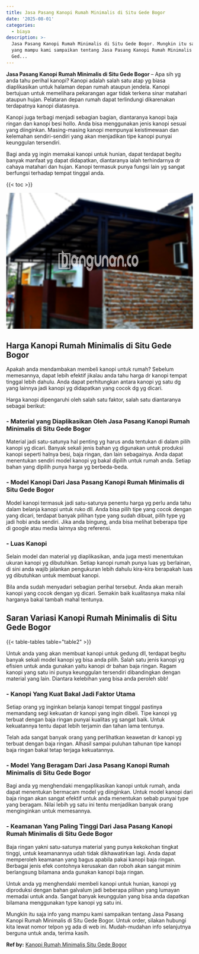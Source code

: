 ```yaml
---
title: Jasa Pasang Kanopi Rumah Minimalis di Situ Gede Bogor
date: '2025-08-01'
categories:
  - biaya
description: >-
  Jasa Pasang Kanopi Rumah Minimalis di Situ Gede Bogor. Mungkin itu saja info
  yang mampu kami sampaikan tentang Jasa Pasang Kanopi Rumah Minimalis di Situ
  Ged...
---
```


**Jasa Pasang Kanopi Rumah Minimalis di Situ Gede Bogor** – Apa sih yg anda tahu perihal kanopi? Kanopi adalah salah satu atap yg biasa diaplikasikan untuk halaman depan rumah ataupun jendela. Kanopi bertujuan untuk memelihara pekarangan agar tidak terkena sinar matahari ataupun hujan. Pelataran depan rumah dapat terlindungi dikarenakan terdapatnya kanopi diatasnya.

Kanopi juga terbagi menjadi sebagian bagian, diantaranya kanopi baja ringan dan kanopi besi hollo. Anda bisa menggunakan jenis kanopi sesuai yang diinginkan. Masing-masing kanopi mempunyai keistimewaan dan kelemahan sendiri-sendiri yang akan menjadikan tipe kanopi punyai keunggulan tersendiri.

Bagi anda yg ingin memakai kanopi untuk hunian, dapat terdapat begitu banyak manfaat yg dapat didapatkan, diantaranya ialah terhindarnya dr cahaya matahari dan hujan. Kanopi termasuk punya fungsi lain yg sangat berfungsi terhadap tempat tinggal anda.

{{< toc >}}

![Jasa Pasang Kanopi Rumah Minimalis di Situ Gede Bogor](/images/harga-kanopi-minimalis-63.png)

## Harga Kanopi Rumah Minimalis di Situ Gede Bogor

Apakah anda mendambakan membeli kanopi untuk rumah? Sebelum memesannya, dapat lebih efektif jikalau anda tahu harga dr kanopi tempat tinggal lebih dahulu. Anda dapat perhitungkan antara kanopi yg satu dg yang lainnya jadi kanopi yg didapatkan yang cocok dg yg dicari.

Harga kanopi dipengaruhi oleh salah satu faktor, salah satu diantaranya sebagai berikut:

### \- Material yang Diaplikasikan Oleh Jasa Pasang Kanopi Rumah Minimalis di Situ Gede Bogor

Material jadi satu-satunya hal penting yg harus anda tentukan di dalam pilih kanopi yg dicari. Banyak sekali jenis bahan yg digunakan untuk produksi kanopi seperti halnya besi, baja ringan, dan lain sebagainya. Anda dapat menentukan sendiri model kanopi yg bakal dipilih untuk rumah anda. Setiap bahan yang dipilih punya harga yg berbeda-beda.

### \- Model Kanopi Dari Jasa Pasang Kanopi Rumah Minimalis di Situ Gede Bogor

Model kanopi termasuk jadi satu-satunya penentu harga yg perlu anda tahu dalam belanja kanopi untuk ruko dll. Anda bisa pilih tipe yang cocok dengan yang dicari, terdapat banyak pilihan type yang sudah dibuat, pilih type yg jadi hobi anda sendiri. Jika anda bingung, anda bisa melihat beberapa tipe di google atau media lainnya sbg referensi.

### \- Luas Kanopi

Selain model dan material yg diaplikasikan, anda juga mesti menentukan ukuran kanopi yg dibutuhkan. Setiap kanopi rumah punya luas yg berlainan, di sini anda wajib jalankan pengukuran lebih dahulu kira-kira berapakah luas yg dibutuhkan untuk membuat kanopi.

Bila anda sudah menyadari sebagian perihal tersebut. Anda akan meraih kanopi yang cocok dengan yg dicari. Semakin baik kualitasnya maka nilai harganya bakal tambah mahal tentunya.

## Saran Variasi Kanopi Rumah Minimalis di Situ Gede Bogor

{{< table-tables table="table2" >}}

Untuk anda yang akan membuat kanopi untuk gedung dll, terdapat begitu banyak sekali model kanopi yg bisa anda pilih. Salah satu jenis kanopi yg efisien untuk anda gunakan yaitu kanopi dr bahan baja ringan. Ragam kanopi yang satu ini punya keunggulan tersendiri dibandingkan dengan material yang lain. Diantara kelebihan yang bisa anda peroleh sbb!

### \- Kanopi Yang Kuat Bakal Jadi Faktor Utama

Setiap orang yg inginkan belanja kanopi tempat tinggal pastinya memandang segi kekuatan dr kanopi yang ingin dibeli. Tipe kanopi yg terbuat dengan baja ringan punyai kualitas yg sangat baik. Untuk kekuatannya tentu dapat lebih terjamin dan tahan lama tentunya.

Telah ada sangat banyak orang yang perlihatkan keawetan dr kanopi yg terbuat dengan baja ringan. Alhasil sampai puluhan tahunan tipe kanopi baja ringan bakal tetap terjaga kekuatannya.

### \- Model Yang Beragam Dari Jasa Pasang Kanopi Rumah Minimalis di Situ Gede Bogor

Bagi anda yg menghendaki mengaplikasikan kanopi untuk rumah, anda dapat menentukan bermacam model yg diinginkan. Untuk model kanopi dari baja ringan akan sangat efektif untuk anda menentukan sebab punyai type yang beragam. Nilai lebih yg satu ini tentu menjadikan banyak orang menginginkan untuk memesannya.

### \- Keamanan Yang Paling Tinggi Dari Jasa Pasang Kanopi Rumah Minimalis di Situ Gede Bogor

Baja ringan yakni satu-satunya material yang punya kekokohan tingkat tinggi, untuk keamanannya udah tidak dikhawatirkan lagi. Anda dapat memperoleh keamanan yang bagus apabila pakai kanopi baja ringan. Berbagai jenis efek contohnya kerusakan dan roboh akan sangat minim berlangsung bilamana anda gunakan kanopi baja ringan.

Untuk anda yg menghendaki membeli kanopi untuk hunian, kanopi yg diproduksi dengan bahan galvalum jadi beberapa pilihan yang lumayan memadai untuk anda. Sangat banyak keunggulan yang bisa anda dapatkan bilamana menggunakan type kanopi yg satu ini.

Mungkin itu saja info yang mampu kami sampaikan tentang Jasa Pasang Kanopi Rumah Minimalis di Situ Gede Bogor. Untuk order, silakan hubungi kita lewat nomor telpon yg ada di web ini. Mudah-mudahan info selanjutnya berguna untuk anda, terima kasih.

**Ref by:**  [Kanopi Rumah Minimalis Situ Gede Bogor](https://id.wikipedia.org/wiki/Kanopi)
